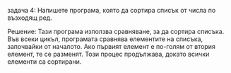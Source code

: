 задача 4: Напишете програма, която да сортира списък от числа по възходящ ред.

Решение: Тази програма използва сравняване, за да сортира списъка. Във всеки цикъл, програмата сравнява елементите на списъка, започвайки от началото.
Ако първият елемент е по-голям от втория елемент, те се разменят. Този процес продължава, докато всички елементи са сортирани.

